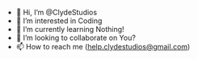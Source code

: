 - 👋 Hi, I’m @ClydeStudios
- 👀 I’m interested in Coding
- 🌱 I’m currently learning Nothing!
- 💞️ I’m looking to collaborate on You?
- 📫 How to reach me (help.clydestudios@gmail.com)

<!---
ClydeStudios/ClydeStudios is a ✨ special ✨ repository because its `README.md` (this file) appears on your GitHub profile.
You can click the Preview link to take a look at your changes.
--->
